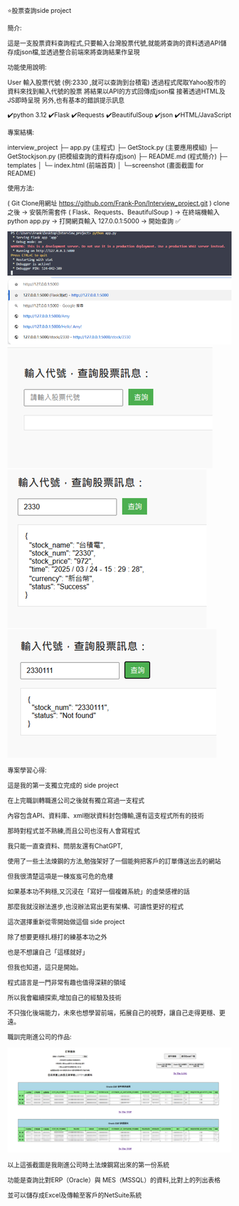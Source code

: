 ⭐股票查詢side project

簡介:

這是一支股票資料查詢程式,只要輸入台灣股票代號,就能將查詢的資料透過API儲存成json檔,並透過整合前端來將查詢結果作呈現

功能使用說明:

User 輸入股票代號 (例:2330 ,就可以查詢到台積電)
透過程式爬取Yahoo股市的資料來找到輸入代號的股票
將結果以API的方式回傳成json檔
接著透過HTML及JS即時呈現
另外,也有基本的錯誤提示訊息

✔️python 3.12
✔️Flask
✔️Requests
✔️BeautifulSoup
✔️json
✔️HTML/JavaScript

專案結構:

interview_project
        ├─ app.py (主程式)
        ├─ GetStock.py (主要應用模組)
        ├─ GetStockjson.py (把模組查詢的資料存成json)
        ├─ README.md (程式簡介)
        ├─ templates
        │      └─ index.html (前端首頁)
        │
        └─screenshot (畫面截圖 for README)

使用方法:

( Git Clone用網址 https://github.com/Frank-Pon/Interview_project.git ) clone之後 -> 安裝所需套件 ( Flask、Requests、BeautifulSoup )
-> 在終端機輸入 python app.py -> 打開網頁輸入 127.0.0.1:5000 -> 開始查詢 ✅

![畫面截圖](screenshot/app.png)
![畫面截圖](screenshot/web.png)
![畫面截圖](screenshot/index.png)
![畫面截圖](screenshot/search.png)
![畫面截圖](screenshot/search_failed.png)

專案學習心得:

這是我的第一支獨立完成的 side project

在上完職訓轉職進公司之後就有獨立寫過一支程式

內容包含API、資料庫、xml樹狀資料封包傳輸,還有這支程式所有的技術

那時對程式並不熟練,而且公司也沒有人會寫程式

我只能一直查資料、問朋友還有ChatGPT,

使用了一些土法煉鋼的方法,勉強架好了一個能夠把客戶的訂單傳送出去的網站

但我很清楚這項是一棟岌岌可危的危樓

如果基本功不夠穩,又沉浸在「寫好一個複雜系統」的虛榮感裡的話

那麼我就沒辦法進步,也沒辦法寫出更有架構、可讀性更好的程式

這次選擇重新從零開始做這個 side project

除了想要更穩扎穩打的練基本功之外

也是不想讓自己「這樣就好」

但我也知道，這只是開始。

程式語言是一門非常有趣也值得深耕的領域

所以我會繼續探索,增加自己的經驗及技術

不只強化後端能力，未來也想學習前端，拓展自己的視野，讓自己走得更穩、更遠。


職訓完剛進公司的作品:

![畫面截圖](screenshot/before.png)

以上這張截圖是我剛進公司時土法煉鋼寫出來的第一份系統

功能是查詢比對ERP（Oracle）與 MES（MSSQL）的資料,比對上的列出表格

並可以儲存成Excel及傳輸至客戶的NetSuite系統

